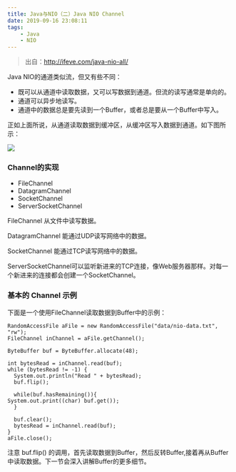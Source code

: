 ```yaml
---
title: Java与NIO（二）Java NIO Channel
date: 2019-09-16 23:08:11 
tags: 
    - Java 
    - NIO
---
```


> 出自：http://ifeve.com/java-nio-all/


Java NIO的通道类似流，但又有些不同：
  
- 既可以从通道中读取数据，又可以写数据到通道。但流的读写通常是单向的。
- 通道可以异步地读写。
- 通道中的数据总是要先读到一个Buffer，或者总是要从一个Buffer中写入。

正如上面所说，从通道读取数据到缓冲区，从缓冲区写入数据到通道。如下图所示：


![](/image/Java与NIO/channel和buffer.png)

### Channel的实现 ###

- FileChannel
- DatagramChannel
- SocketChannel
- ServerSocketChannel


FileChannel 从文件中读写数据。

DatagramChannel 能通过UDP读写网络中的数据。

SocketChannel 能通过TCP读写网络中的数据。

ServerSocketChannel可以监听新进来的TCP连接，像Web服务器那样。对每一个新进来的连接都会创建一个SocketChannel。


### 基本的 Channel 示例 ###

下面是一个使用FileChannel读取数据到Buffer中的示例：


    RandomAccessFile aFile = new RandomAccessFile("data/nio-data.txt", "rw");
    FileChannel inChannel = aFile.getChannel();
    
    ByteBuffer buf = ByteBuffer.allocate(48);
    
    int bytesRead = inChannel.read(buf);
    while (bytesRead != -1) {
      System.out.println("Read " + bytesRead);
      buf.flip();
    
      while(buf.hasRemaining()){
    System.out.print((char) buf.get());
      }
    
      buf.clear();
      bytesRead = inChannel.read(buf);
    }
    aFile.close();


注意 buf.flip() 的调用，首先读取数据到Buffer，然后反转Buffer,接着再从Buffer中读取数据。下一节会深入讲解Buffer的更多细节。




